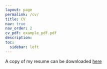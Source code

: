 ```yaml
---
layout: page
permalink: /cv/
title: CV
nav: true
nav_order: 2
cv_pdf: example_pdf.pdf
description:
toc:
  sidebar: left
---
```

A copy of my resume can be downloaded [here]("/assets/pdf/example_pdf.pdf")
